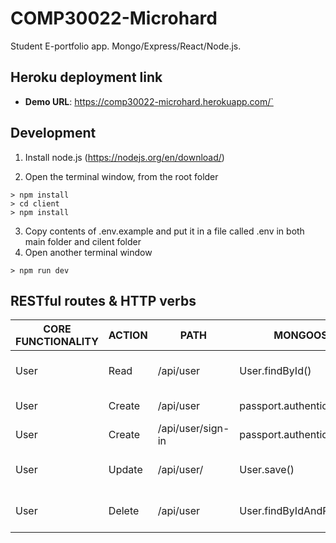 # COMP30022-Microhard
Student E-portfolio app. Mongo/Express/React/Node.js.

## Heroku deployment link

- **Demo URL**: https://comp30022-microhard.herokuapp.com/`

## Development

1. Install node.js (https://nodejs.org/en/download/)

2. Open the terminal window, from the root folder 
```
> npm install
> cd client
> npm install
```
3. Copy contents of .env.example and put it in a file called .env in both main folder and cilent folder
4. Open another terminal window

```
> npm run dev
```
## RESTful routes & HTTP verbs

| CORE FUNCTIONALITY | ACTION  | PATH               | MONGOOSE                     | HTTP VERB | PURPOSE                        |
|--------------------|---------|--------------------|------------------------------|-----------|--------------------------------|
| User               | Read    | /api/user          | User.findById()              | GET       | Get logged in user             |
| User               | Create  | /api/user          | passport.authenticate()      | POST      | Sign up a new user             |
| User               | Create  | /api/user/sign-in  | passport.authenticate()      | POST      | Sign in a user                 |
| User               | Update  | /api/user/         | User.save()                  | PUT       | Edit logged in user            |
| User               | Delete  | /api/user          | User.findByIdAndRemove()     | DELETE    | Delete logged in user          |

